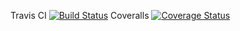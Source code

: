 Travis CI
[![Build Status](https://travis-ci.org/nwsweet/c4cs-w18-rpn.svg?branch=master)](https://travis-ci.org/nwsweet/c4cs-w18-rpn)
Coveralls
[![Coverage Status](https://coveralls.io/repos/github/nwsweet/c4cs-w18-rpn/badge.svg)](https://coveralls.io/github/nwsweet/c4cs-w18-rpn)
